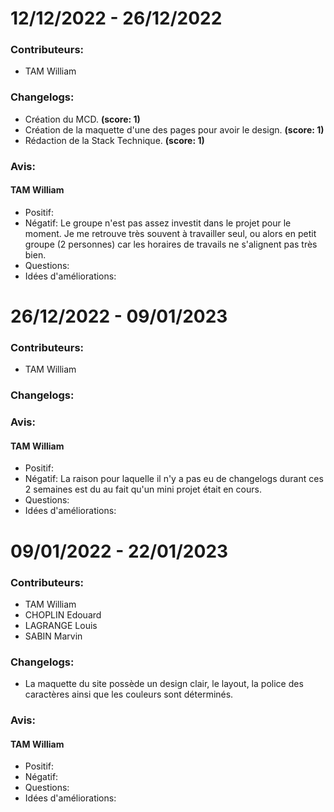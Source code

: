 # 12/12/2022 - 26/12/2022

### Contributeurs:

- TAM William

### Changelogs:

- Création du MCD. **(score: 1)**
- Création de la maquette d'une des pages pour avoir le design. **(score: 1)**
- Rédaction de la Stack Technique. **(score: 1)**

### Avis:

#### TAM William

- Positif:
- Négatif: Le groupe n'est pas assez investit dans le projet pour le moment. Je me retrouve très souvent à travailler seul, ou alors en petit groupe (2 personnes) car les horaires de travails ne s'alignent pas très bien.
- Questions:
- Idées d'améliorations:

# 26/12/2022 - 09/01/2023

### Contributeurs:

- TAM William

### Changelogs:

### Avis:

#### TAM William

- Positif:
- Négatif: La raison pour laquelle il n'y a pas eu de changelogs durant ces 2 semaines est du au fait qu'un mini projet était en cours.
- Questions:
- Idées d'améliorations:

# 09/01/2022 - 22/01/2023

### Contributeurs:

- TAM William
- CHOPLIN Edouard
- LAGRANGE Louis
- SABIN Marvin

### Changelogs:

- La maquette du site possède un design clair, le layout, la police des caractères ainsi que les couleurs sont déterminés.

### Avis:

#### TAM William

- Positif:
- Négatif:
- Questions:
- Idées d'améliorations:
